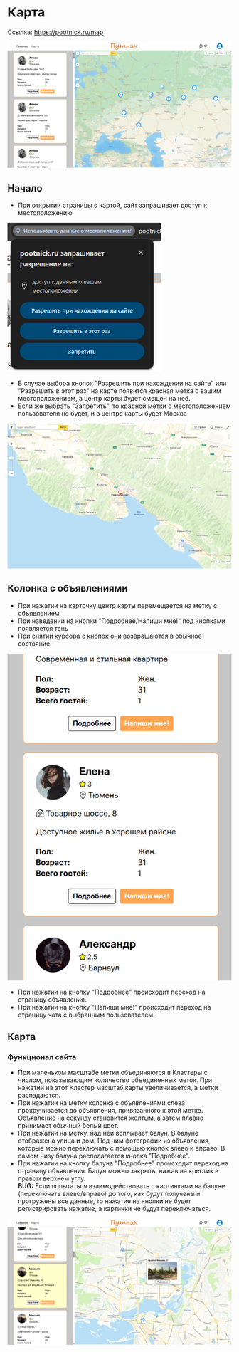 # Карта

Ссылка: https://pootnick.ru/map

![Карта](assets/main.png)

## Начало

-   При открытии страницы с картой, сайт запрашивает доступ к местоположению

![Запрос на доступ к геоданным](assets/accessToGeo.png)

-   В случае выбора кнопок "Разрешить при нахождении на сайте" или "Разрешить в этот раз" на карте появится красная метка с вашим местоположением, а центр карты будет смещен на неё.
-   Если же выбрать "Запретить", то красной метки с местоположением пользователя не будет, и в центре карты будет Москва

![Моё местоположение](assets/myGeo.png)

## Колонка с объявлениями

-   При нажатии на карточку центр карты перемещается на метку с объявлением
-   При наведении на кнопки "Подробнее/Напиши мне!" под кнопками появляется тень
-   При снятии курсора с кнопок они возвращаются в обычное состояние

![Кнопки](assets/shadowOfButtons.png)

-   При нажатии на кнопку "Подробнее" происходит переход на страницу объявления.
-   При нажатии на кнопку "Напиши мне!" происходит переход на страницу чата с выбранным пользователем.

## Карта

### Функционал сайта

-   При маленьком масштабе метки объединяются в Кластеры с числом, показывающим количество объединенных меток. При нажатии на этот Кластер масштаб карты увеличивается, а метки распадаются.
-   При нажатии на метку колонка с объявлениями слева прокручивается до объявления, привязанного к этой метке. Объявление на секунду становится желтым, а затем плавно принимает обычный белый цвет.
-   При нажатии на метку, над ней всплывает балун. В балуне отображена улица и дом. Под ним фотографии из объявления, которые можно переключать с помощью кнопок влево и вправо. В самом низу балуна располагается кнопка "Подробнее".
-   При нажатии на кнопку балуна "Подробнее" происходит переход на страницу объявления. Балун можно закрыть, нажав на крестик в правом верхнем углу.  
     **BUG:** Если попытаться взаимодействовать с картинками на балуне (переключать влево/вправо) до того, как будут получены и прогружены все данные, то нажатие на кнопки не будет регистрировать нажатие, а картинки не будут переключаться.

![Балун над меткой](assets/balloon.png)
